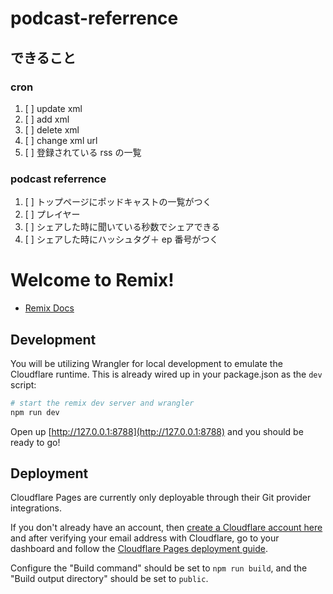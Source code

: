 # podcast-referrence

## できること

### cron

1. [ ] update xml
1. [ ] add xml
1. [ ] delete xml
1. [ ] change xml url
1. [ ] 登録されている rss の一覧

### podcast referrence

1. [ ] トップページにポッドキャストの一覧がつく
1. [ ] プレイヤー
1. [ ] シェアした時に聞いている秒数でシェアできる
1. [ ] シェアした時にハッシュタグ＋ ep 番号がつく

# Welcome to Remix!

- [Remix Docs](https://remix.run/docs)

## Development

You will be utilizing Wrangler for local development to emulate the Cloudflare runtime. This is already wired up in your package.json as the `dev` script:

```sh
# start the remix dev server and wrangler
npm run dev
```

Open up [http://127.0.0.1:8788](http://127.0.0.1:8788) and you should be ready to go!

## Deployment

Cloudflare Pages are currently only deployable through their Git provider integrations.

If you don't already have an account, then [create a Cloudflare account here](https://dash.cloudflare.com/sign-up/pages) and after verifying your email address with Cloudflare, go to your dashboard and follow the [Cloudflare Pages deployment guide](https://developers.cloudflare.com/pages/framework-guides/deploy-anything).

Configure the "Build command" should be set to `npm run build`, and the "Build output directory" should be set to `public`.

